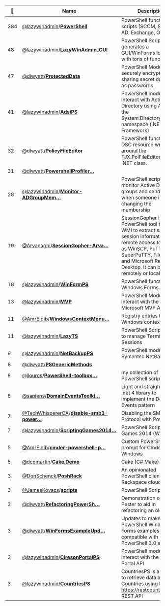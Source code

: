 |:star2: | Name | Description | 🌍|
|---|---|---|---|
|284|[@lazywinadmin](https://github.com/lazywinadmin)/[**PowerShell**](https://github.com/lazywinadmin/PowerShell)|PowerShell functions and scripts (SCCM, SCSM, AD, Exchange, O365, ...)|[:arrow_upper_right:](http://lazywinadmin.com)|
|48|[@lazywinadmin](https://github.com/lazywinadmin)/[**LazyWinAdmin_GUI**](https://github.com/lazywinadmin/LazyWinAdmin_GUI)|PowerShell Script that generates a GUI/WinForms loaded with tons of functions|[:arrow_upper_right:](http://lazywinadmin.github.io/LazyWinAdmin_GUI/)|
|47|[@dlwyatt](https://github.com/dlwyatt)/[**ProtectedData**](https://github.com/dlwyatt/ProtectedData)|PowerShell Module for securely encrypting and sharing secret data such as passwords.||
|41|[@lazywinadmin](https://github.com/lazywinadmin)/[**AdsiPS**](https://github.com/lazywinadmin/AdsiPS)|PowerShell module to interact with Active Directory using ADSI and the System.DirectoryServices namespace (.NET Framework)|[:arrow_upper_right:](http://www.lazywinadmin.com)|
|32|[@dlwyatt](https://github.com/dlwyatt)/[**PolicyFileEditor**](https://github.com/dlwyatt/PolicyFileEditor)|PowerShell functions and DSC resource wrappers around the TJX.PolFileEditor.PolFile .NET class.||
|31|[@dlwyatt](https://github.com/dlwyatt)/[**PowershellProfiler…**](https://github.com/dlwyatt/PowershellProfiler)|||
|28|[@lazywinadmin](https://github.com/lazywinadmin)/[**Monitor-ADGroupMem…**](https://github.com/lazywinadmin/Monitor-ADGroupMembership)|PowerShell script to monitor Active Directory groups and send an email when someone is changing the membership||
|19|[@Arvanaghi](https://github.com/Arvanaghi)/[**SessionGopher-Arva…**](https://github.com/Arvanaghi/SessionGopher-Arvanaghi)|SessionGopher is a PowerShell tool that uses WMI to extract saved session information for remote access tools such as WinSCP, PuTTY, SuperPuTTY, FileZilla, and Microsoft Remote Desktop. It can be run remotely or locally.|[:arrow_upper_right:](https://arvanaghi.com)|
|18|[@lazywinadmin](https://github.com/lazywinadmin)/[**WinFormPS**](https://github.com/lazywinadmin/WinFormPS)|PowerShell functions for Windows Forms controls|[:arrow_upper_right:](http://www.lazywinadmin.com)|
|13|[@lazywinadmin](https://github.com/lazywinadmin)/[**MVP**](https://github.com/lazywinadmin/MVP)|PowerShell Module to interact with the Microsoft MVP API||
|11|[@AmrEldib](https://github.com/AmrEldib)/[**WindowsContextMenu…**](https://github.com/AmrEldib/WindowsContextMenuCustomizations)|Registry entries to modify Windows context menu||
|11|[@lazywinadmin](https://github.com/lazywinadmin)/[**LazyTS**](https://github.com/lazywinadmin/LazyTS)|PowerShell Script (GUI) to manage Terminal Sessions|[:arrow_upper_right:](http://lazywinadmin.com)|
|9|[@lazywinadmin](https://github.com/lazywinadmin)/[**NetBackupPS**](https://github.com/lazywinadmin/NetBackupPS)|PowerShell module for Symantec NetBackup||
|8|[@dlwyatt](https://github.com/dlwyatt)/[**PSGenericMethods**](https://github.com/dlwyatt/PSGenericMethods)|||
|8|[@jlouros](https://github.com/jlouros)/[**PowerShell-toolbox…**](https://github.com/jlouros/PowerShell-toolbox)|my collection of PowerShell scripts||
|8|[@sapiens](https://github.com/sapiens)/[**DomainEventsToolki…**](https://github.com/sapiens/DomainEventsToolkit)|Light and straightforward .net 4 library to implement the Domain Events pattern||
|7|[@TechWhispererCA](https://github.com/TechWhispererCA)/[**disable-smb1-power…**](https://github.com/TechWhispererCA/disable-smb1-powershell)|Disabling the SMB1 Protocol with PowerShell||
|7|[@lazywinadmin](https://github.com/lazywinadmin)/[**ScriptingGames2014…**](https://github.com/lazywinadmin/ScriptingGames2014Winter)|PowerShell Scripting Games 2014 (Winter)||
|5|[@AmrEldib](https://github.com/AmrEldib)/[**cmder-powershell-p…**](https://github.com/AmrEldib/cmder-powershell-powerline-prompt)|Custom PowerShell prompt for Cmder on Windows ||
|5|[@dcomartin](https://github.com/dcomartin)/[**Cake.Demo**](https://github.com/dcomartin/Cake.Demo)|Cake (C# Make) Demo|[:arrow_upper_right:](http://codeopinion.com/)|
|3|[@DonSchenck](https://github.com/DonSchenck)/[**PoshRack**](https://github.com/DonSchenck/PoshRack)|An opinionated PowerShell client for the Rackspace cloud.||
|3|[@JamesKovacs](https://github.com/JamesKovacs)/[**scripts**](https://github.com/JamesKovacs/scripts)|PowerShell Scripts|[:arrow_upper_right:](http://jameskovacs.com)|
|3|[@dlwyatt](https://github.com/dlwyatt)/[**RefactoringPowerSh…**](https://github.com/dlwyatt/RefactoringPowerShellWithPester)|Demonstration of using Pester to aid in refactoring an old script||
|3|[@dlwyatt](https://github.com/dlwyatt)/[**WinFormsExampleUpd…**](https://github.com/dlwyatt/WinFormsExampleUpdates)|Updates to make TechNet PowerShell Windows Forms examples compatible with PowerShell 3.0 and later||
|3|[@lazywinadmin](https://github.com/lazywinadmin)/[**CiresonPortalPS**](https://github.com/lazywinadmin/CiresonPortalPS)|PowerShell module to interact with the Cireson Portal API||
|3|[@lazywinadmin](https://github.com/lazywinadmin)/[**CountriesPS**](https://github.com/lazywinadmin/CountriesPS)|CountriesPS is a module to retrieve data about Countries using the https://restcountries.eu/ REST API||

